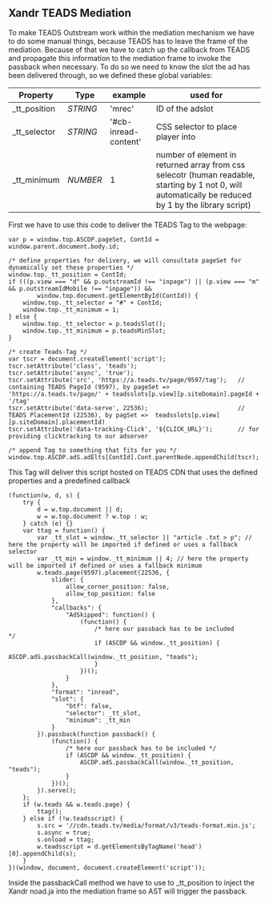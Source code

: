 ## Xandr TEADS Mediation

To make TEADS Outstream work within the mediation mechanism we have to do some manual things, because TEADS has to leave the frame of the mediation.
Because of that we have to catch up the callback from TEADS and propagate this information to the mediation frame to invoke the passback when necessary.
To do so we need to know the slot the ad has been delivered through, so we defined these global variables:

Property | Type | example | used for
--- | --- | --- | ---
_tt_position | *STRING* | 'mrec' | ID of the adslot
_tt_selector | *STRING* | '#cb-inread-content' | CSS selector to place player into
_tt_minimum | *NUMBER* | 1 | number of element in returned array from css selecotr (human readable, starting by 1 not 0, will automatically be reduced by 1 by the library script)

First we have to use this code to deliver the TEADS Tag to the webpage:

```
var p = window.top.ASCDP.pageSet, ContId = window.parent.document.body.id;

/* define properties for delivery, we will consultate pageSet for dynamically set these properties */
window.top._tt_position = ContId;
if (((p.view === "d" && p.outstreamId !== "inpage") || (p.view === "m" && p.outstreamIdMobile !== "inpage")) &&
        window.top.document.getElementById(ContId)) {
    window.top._tt_selector = "#" + ContId;
    window.top._tt_minimum = 1;
} else {
    window.top._tt_selector = p.teadsSlot();
    window.top._tt_minimum = p.teadsMinSlot;
}

/* create Teads-Tag */
var tscr = document.createElement('script');
tscr.setAttribute('class', 'teads');
tscr.setAttribute('async', 'true');
tscr.setAttribute('src', 'https://a.teads.tv/page/9597/tag');   // containing TEADS PageId (9597), by pageSet => 'https://a.teads.tv/page/' + teadsslots[p.view][p.siteDomain].pageId + '/tag'
tscr.setAttribute('data-serve', 22536);                         // TEADS PlacementId (22536), by pagSet =>  teadsslots[p.view][p.siteDomain].placementId)
tscr.setAttribute('data-tracking-Click', '${CLICK_URL}');       // for providing clicktracking to our adserver

/* append Tag to something that fits for you */
window.top.ASCDP.adS.adElts[ContId].Cont.parentNode.appendChild(tscr);
```

This Tag will deliver this script hosted on TEADS CDN that uses the defined properties and a predefined callback

```
(function(w, d, s) {
    try {
        d = w.top.document || d;
        w = w.top.document ? w.top : w;
    } catch (e) {}
    var ttag = function() {
        var _tt_slot = window._tt_selector || "article .txt > p"; // here the property will be imported if defined or uses a fallback selector
        var _tt_min = window._tt_minimum || 4; // here the property will be imported if defined or uses a fallback minimum
        w.teads.page(9597).placement(22536, {
            slider: {
                allow_corner_position: false,
                allow_top_position: false
            },
            "callbacks": {
                "AdSkipped": function() {
                    (function() {
                        /* here our passback has to be included */       
                        if (ASCDP && window._tt_position) {
                            ASCDP.adS.passbackCall(window._tt_position, "teads");
                        }
                    })();
                }
            },
            "format": "inread",
            "slot": {
                "btf": false,
                "selector": _tt_slot,
                "minimum": _tt_min
            }
        }).passback(function passback() {
            (function() {
                /* here our passback has to be included */    
                if (ASCDP && window._tt_position) {
                    ASCDP.adS.passbackCall(window._tt_position, "teads");
                }
            })();
        }).serve();
    };
    if (w.teads && w.teads.page) {
        ttag();
    } else if (!w.teadsscript) {
        s.src = '//cdn.teads.tv/media/format/v3/teads-format.min.js';
        s.async = true;
        s.onload = ttag;
        w.teadsscript = d.getElementsByTagName('head')[0].appendChild(s);
    }
})(window, document, document.createElement('script'));
```

Inside the passbackCall method we have to use to _tt_position to inject the Xandr noad.ja into the mediation frame so AST will trigger the passback.
